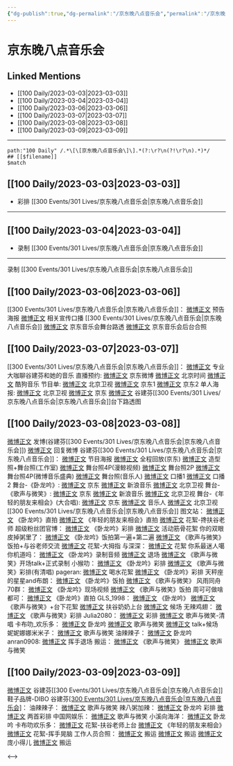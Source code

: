 ```yaml
---
{"dg-publish":true,"dg-permalink":"/京东晚八点音乐会","permalink":"/京东晚八点音乐会/","created":"2023-03-06T14:14:37.881+08:00","updated":"2023-03-31T21:36:02.654+08:00"}
---
```


# 京东晚八点音乐会

## Linked Mentions
- [[100 Daily/2023-03-03\|2023-03-03]]
- [[100 Daily/2023-03-04\|2023-03-04]]
- [[100 Daily/2023-03-06\|2023-03-06]]
- [[100 Daily/2023-03-07\|2023-03-07]]
- [[100 Daily/2023-03-08\|2023-03-08]]
- [[100 Daily/2023-03-09\|2023-03-09]]


---

```expander
path:"100 Daily" /.*\[\[京东晚八点音乐会\]\].*(?:\r?\n(?!\r?\n).*)*/
## [[$filename]]
$match
```
## [[100 Daily/2023-03-03\|2023-03-03]]
  - 彩排 [[300 Events/301 Lives/京东晚八点音乐会\|京东晚八点音乐会]]
---
## [[100 Daily/2023-03-04\|2023-03-04]]
  - 录制 [[300 Events/301 Lives/京东晚八点音乐会\|京东晚八点音乐会]]
---
录制 [[300 Events/301 Lives/京东晚八点音乐会\|京东晚八点音乐会]]
## [[100 Daily/2023-03-06\|2023-03-06]]
[[300 Events/301 Lives/京东晚八点音乐会\|京东晚八点音乐会]]：
[微博正文](https://weibo.com/1717871843/4876391697352651) 预告海报
[微博正文](https://weibo.com/3199780861/4876400881829639) 相关宣传口播
[[300 Events/301 Lives/京东晚八点音乐会\|京东晚八点音乐会]]
[微博正文](https://weibo.com/6343537114/4876223966087911) 京东音乐会舞台路透
[微博正文](https://weibo.com/3199780861/4876388890319652) 京东音乐会后台合照
## [[100 Daily/2023-03-07\|2023-03-07]]
[[300 Events/301 Lives/京东晚八点音乐会\|京东晚八点音乐会]]：
[微博正文](https://weibo.com/1717871843/4876746375040800) 专业大咖聊谷建芬和她的音乐
直播预约:
[微博正文](https://weibo.com/1717871843/4876746359309552) 京东微博
[微博正文](https://weibo.com/2992050891/4876736561680780) 北京时间
[微博正文](https://weibo.com/1665103091/4876685974179144) 酷狗音乐
节目单:
[微博正文](https://weibo.com/1779837945/4876737555464350) 北京卫视
[微博正文](https://weibo.com/1717871843/4876716704794112) 京东1
[微博正文](https://weibo.com/1717871843/4876731262962712) 京东2
单人海报:
[微博正文](https://weibo.com/1779837945/4876733692776479) 北京卫视
[微博正文](https://weibo.com/1717871843/4876685965265283) 京东
[微博正文](https://weibo.com/3199780861/4876667312936875) 谷建芬[[300 Events/301 Lives/京东晚八点音乐会\|京东晚八点音乐会]]台下路透图

## [[100 Daily/2023-03-08\|2023-03-08]]
[微博正文](https://weibo.com/1736988591/4877121257739524) 发博(谷建芬[[300 Events/301 Lives/京东晚八点音乐会\|京东晚八点音乐会]])
[微博正文](https://weibo.com/1736988591/4872284203124761) 回复微博
谷建芬[[300 Events/301 Lives/京东晚八点音乐会\|京东晚八点音乐会]]：
[微博正文](https://weibo.com/1717871843/4876957768224312) 节目海报
[微博正文](https://weibo.com/1717871843/4876746359309552) 全程回放(京东)
[微博正文](https://weibo.com/7478855230/4877124915432829) 造型照+舞台照(工作室)
[微博正文](https://weibo.com/1791493774/4877038202390637) 舞台照4P(漫鲸视频)
[微博正文](https://weibo.com/5100404292/4877036487180574) 舞台照2P
[微博正文](https://weibo.com/2183483187/4877126535220670) 舞台照4P(微博音乐盛典)
[微博正文](https://weibo.com/1852855013/4877125326210830) 舞台照(音乐人)
[微博正文](https://weibo.com/7478855230/4876957836381635) 口播1
[微博正文](https://weibo.com/1717871843/4877026106806024) 口播2
舞台-《卧龙吟》:
[微博正文](https://weibo.com/1717871843/4877117667413428) 京东
[微博正文](https://weibo.com/1266269835/4877115932016921) 新浪音乐
[微博正文](https://weibo.com/1779837945/4877140333962546) 北京卫视
舞台-《歌声与微笑》:
[微博正文](https://weibo.com/1717871843/4877129290356051) 京东
[微博正文](https://weibo.com/1266269835/4877137267660319) 新浪音乐
[微博正文](https://weibo.com/1779837945/4877146310317180) 北京卫视
舞台-《年轻的朋友来相会》(大合唱):
[微博正文](https://weibo.com/1717871843/4877132263592072) 京东
[微博正文](https://weibo.com/1852855013/4877132252056935) 音乐人
[微博正文](https://weibo.com/1779837945/4877143945254374) 北京卫视
[[300 Events/301 Lives/京东晚八点音乐会\|京东晚八点音乐会]]
图文站：
[微博正文](https://weibo.com/6987697229/4877122885651115) 《卧龙吟》直拍
[微博正文](https://weibo.com/6987697229/4877132297146684) 《年轻的朋友来相会》直拍
[微博正文](https://weibo.com/6987697229/4877135845788187) 花絮-搀扶谷老师
超级粉丝团官博：
[微博正文](https://weibo.com/6177570002/4877105760830768) 《卧龙吟》彩排
[微博正文](https://weibo.com/6177570002/4877113893333529) 活动筋骨花絮
你的双眼皮掉粥里了：
[微博正文](https://weibo.com/1951132625/4877111631814589) 《卧龙吟》饭拍第一遍+第二遍
[微博正文](https://weibo.com/1951132625/4877113487010247) 《歌声与微笑》饭拍+与谷老师交流
[微博正文](https://weibo.com/1951132625/4877134361529382) 花絮-大拇指
与深深：
[微博正文](https://weibo.com/7330448895/4877112692971643) 花絮
你系最迷人噶你机道吗：
[微博正文](https://weibo.com/7724525486/4877117458748686) 《卧龙吟》录制音频
[微博正文](https://weibo.com/7724525486/4877140128171758) 退场
[微博正文](https://weibo.com/7724525486/4877142476718640) 《歌声与微笑》开场talk+正式录制
小猴叻：
[微博正文](https://weibo.com/7367408614/4877117001570163) 《卧龙吟》彩排
[微博正文](https://weibo.com/7367408614/4877130112700962) 《歌声与微笑》彩排(有清唱)
pageran:
[微博正文](https://weibo.com/7633014126/4877110659782399) 喝水花絮
[微博正文](https://weibo.com/7633014126/4877120012027148) 《卧龙吟》彩排
天秤座的星星and布朗：
[微博正文](https://weibo.com/1537023544/4877119534406222) 《卧龙吟》饭拍
[微博正文](https://weibo.com/1537023544/4877137331361646) 《歌声与微笑》
风雨同舟70群：
[微博正文](https://weibo.com/6735440572/4877120851417527) 《卧龙吟》现场视频
[微博正文](https://weibo.com/6735440572/4877132871762722) 《歌声与微笑》饭拍
周可可做啥都可：
[微博正文](https://weibo.com/7109697641/4877123095370231) 《卧龙吟》直拍
GLS_1998：
[微博正文](https://weibo.com/5979773473/4877124018640155) 《卧龙吟》
[微博正文](https://weibo.com/5979773473/4877127381422258) 《歌声与微笑》+台下花絮
[微博正文](https://weibo.com/5979773473/4877140032228859) 扶谷奶奶上台
[微博正文](https://weibo.com/5979773473/4877137608179858) 候场
无辣鸡翅：
[微博正文](https://weibo.com/7495641082/4877130036937602) 《歌声与微笑》彩排
Julia2080：
[微博正文](https://weibo.com/5818704011/4877123954936247) 彩排
[微博正文](https://weibo.com/5818704011/4877127289413152) 歌声与微笑-清唱
卡布叻_欢乐多：
[微博正文](https://weibo.com/5373127683/4877117765190243) 卧龙吟
[微博正文](https://weibo.com/5373127683/4877127897842865) 歌声与微笑
[微博正文](https://weibo.com/5373127683/4877132507388864) talk+候场
妮妮娜娜米米子：
[微博正文](https://weibo.com/1848110183/4877138467752530) 歌声与微笑
油辣辣子：
[微博正文](https://weibo.com/6417581535/4877143396057362) 卧龙吟
anran0908:
[微博正文](https://weibo.com/2966917711/4877138610881262) 挥手退场
搬运：
[微博正文](https://weibo.com/5122158435/4877129789739181) 《歌声与微笑》
[微博正文](https://weibo.com/6838541957/4877129068581514) 歌声与微笑

## [[100 Daily/2023-03-09\|2023-03-09]]
[微博正文](https://weibo.com/3699143400/4877346065352515) 谷建芬[[300 Events/301 Lives/京东晚八点音乐会\|京东晚八点音乐会]]鞋子品牌-DIBO
谷建芬[[300 Events/301 Lives/京东晚八点音乐会\|京东晚八点音乐会]](续)：
油辣辣子：
[微博正文](https://weibo.com/6417581535/4877153223836556) 歌声与微笑
辣八粥加辣：
[微博正文](https://weibo.com/7628792895/4876790089123304) 卧龙吟 彩排
[微博正文](https://weibo.com/7628792895/4877117152824282) 两首彩排
中国网娱乐：
[微博正文](https://weibo.com/7422806367/4877345616560972) 歌声与微笑
小溪向海洋：
[微博正文](https://weibo.com/5700140249/4877126857133665) 卧龙吟
卡布叻欢乐多：
[微博正文](https://weibo.com/5373127683/4877135469084687) 花絮-扶谷老师上台
[微博正文](https://weibo.com/5373127683/4877150346547162) 《年轻的朋友来相会》
[微博正文](https://weibo.com/5373127683/4877360056243122) 花絮-挥手晃脑
工作人员合照：
[微博正文](https://weibo.com/3199780861/4877183015455012) 搬运
[微博正文](https://weibo.com/3199780861/4877178561629567) 搬运
[微博正文](https://weibo.com/5668143732/4877149599959865) 庞小得儿
[微博正文](https://weibo.com/7495641082/4877190899959382) 搬运

<-->